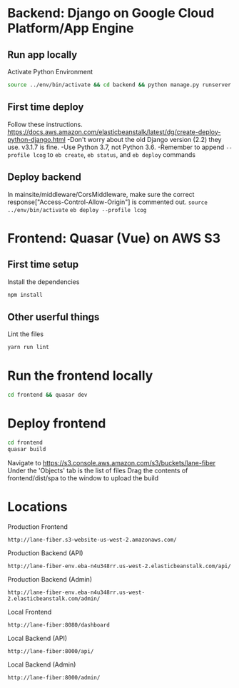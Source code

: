 # Backend: Django on Google Cloud Platform/App Engine

## Run app locally
Activate Python Environment
```bash
source ../env/bin/activate && cd backend && python manage.py runserver
```

## First time deploy
Follow these instructions.
https://docs.aws.amazon.com/elasticbeanstalk/latest/dg/create-deploy-python-django.html
-Don't worry about the old Django version (2.2) they use. v3.1.7 is fine.
-Use Python 3.7, not Python 3.6.
-Remember to append ```--profile lcog``` to ```eb create```, ```eb status```, and ```eb deploy``` commands

## Deploy backend
In mainsite/middleware/CorsMiddleware, make sure the correct response["Access-Control-Allow-Origin"] is commented out.
`source ../env/bin/activate`
`eb deploy --profile lcog`

# Frontend: Quasar (Vue) on AWS S3

## First time setup
Install the dependencies
```bash
npm install
```

## Other userful things
Lint the files
```bash
yarn run lint
```



# Run the frontend locally
```bash
cd frontend && quasar dev
```

# Deploy frontend
```bash
cd frontend
quasar build
```
Navigate to https://s3.console.aws.amazon.com/s3/buckets/lane-fiber
Under the 'Objects' tab is the list of files
Drag the contents of frontend/dist/spa to the window to upload the build

# Locations
Production Frontend
```url
http://lane-fiber.s3-website-us-west-2.amazonaws.com/
```
Production Backend (API)
```url
http://lane-fiber-env.eba-n4u348rr.us-west-2.elasticbeanstalk.com/api/
```
Production Backend (Admin)
```url
http://lane-fiber-env.eba-n4u348rr.us-west-2.elasticbeanstalk.com/admin/
```

Local Frontend
```url
http://lane-fiber:8080/dashboard
```
Local Backend (API)
```url
http://lane-fiber:8000/api/
```
Local Backend (Admin)
```url
http://lane-fiber:8000/admin/
```